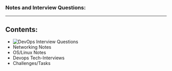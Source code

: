 ### Notes and Interview Questions:
******************
## Contents:
* ![DevOps Interview Questions](#https://github.com/Tikam02/DevOps-Guide/blob/master/notes/Dev-ops-Interview.md)
* Networking Notes
* OS/Linux Notes
* Devops Tech-Interviews
* Challenges/Tasks
